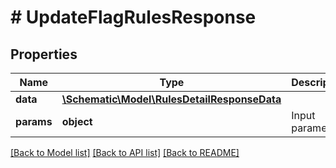 # # UpdateFlagRulesResponse

## Properties

Name | Type | Description | Notes
------------ | ------------- | ------------- | -------------
**data** | [**\Schematic\Model\RulesDetailResponseData**](RulesDetailResponseData.md) |  |
**params** | **object** | Input parameters |

[[Back to Model list]](../../README.md#models) [[Back to API list]](../../README.md#endpoints) [[Back to README]](../../README.md)
